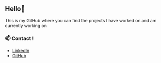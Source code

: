 ## Hello👋  

This is my GitHub where you can find the projects I have worked on and am currently working on

### 📫 Contact !  
- [LinkedIn](https://www.linkedin.com/in/alaa-jennine-14465022b)  
- [GitHub](https://github.com/alaajee)  
